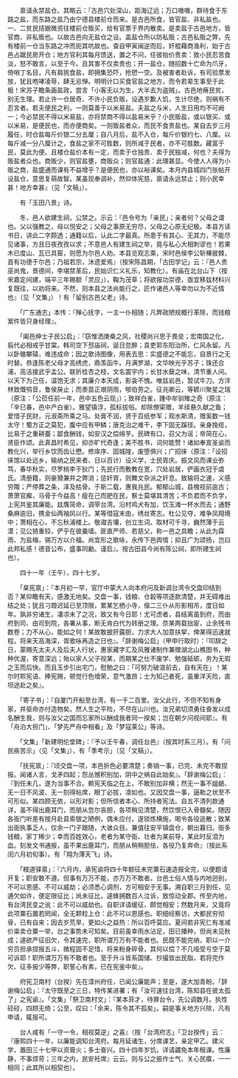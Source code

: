<!-- { "loadSidebar": true } -->
　　禀请永禁盐仓。其略云：『古邑穴处深山，距海辽远；万口嗷嗷，群待食于东路之盐，而东路之盐乃由宁德县楼前仓而来。是古邑所食，皆官盐、非私盐也。一、二贫民拮据微资往楼前仓贩买，给有官票于界内散卖。是卖盐于古邑地方，皆官商、非私贩也。以故古邑向无盐仓之设。盖盐仓所以防私贩；古邑私贩之弊，先有楼前一仓当东路之冲而扼其吭故也。查自甲寅闽逆而后，奸棍藉商渔利，始于古邑占踞民房开仓；地方官利其每月馈送，置之不问，任彼抬价贵卖：致小民忍苦食淡，怒不敢言，以至于今。且其害不仅卖贵也；开一盐仓，随招数十亡命为爪牙，倚哨丁名目，凡有肩挑食盐，即拥集恐吓，抢愬一空。及被害者赴诉，有司验票发放，犹且咆哮凌辱，肆无忌惮。明明计口买食官盐之地方，而令若辈生事至于此极！宋苏子瞻条画盐政，尝言「小客无以为生，大半去为盗贼」。古邑地瘠民贫，别无生理。若止许一仓居奇、不许小民负贩，设遇岁歉人饥，生计尽绝，则祸有不忍言者。若夫便民之利，一则莫善于以米易盐。夫盐之与米，人生日用均不可阙一；今必禁民不得以米易盐，亦将禁商不得以盐易米乎？小民贩盐，或以银买、或以米易，是便民也，而亦便商矣。一则贩盐者众，而民不食贵盐也。某自去岁三月履任，时仓盐每斤价银二分五厘；自八月后，盐不入仓，每斤价银约七、八厘。以每斤减一分八厘计之，食盐之家不可胜数，则所减于民者，亦不可胜数。藏富于民，莫此为便。且楼仓盐价本有一定，而卖于仓独贵、卖于民独减，何也？夫得为贩盐者众也。商贩少，则官盐壅，商贩众；则官盐通：此理甚显。今使人人得为小贩之商，盐盛通而课有不益增乎？是便民也，亦以裕课矣。本月内县城四门张帖开设盐仓，意思复萌故智。某虽现奉调补，然仰体宪慈，禀请永远禁止；则小民幸甚！地方幸甚』（见「文稿」）。

　　有「玉田八景」诗。

　　冬，邑人欲建生祠，公禁之。示云：『邑令号为「亲民」；亲者何？父母之谓也。父以强教之，母以悦安之；父母之事原无穷尽，父母之心原无纪极。本县方读书日，讲此二字颇透；通籍以后，认此二字最真。所患于有其心、无其力，不能尽见诸事，方且日夜孜孜以求；不意邑人有建生祠之举，竟与私心大相刺谬也！若果木已度山、瓦已具窑，则愿为尔邑人劝。本县览观志乘，宋时邑侯李公斩榛披棘，首有功德于尔邑；乃祖若宗，沐遗爱焉』（按宋陈昌期，「古田学记」云：『邑人贵巫尚鬼，景德间，李堪禁革后，民始识仁义礼乐，知教化）。有庙在北台山下（按宋嘉定间建，端平三年赐额「灵应」），鞠为茂草；将欲报功崇德，亟宜移兹材料兴复既往，以劝将来。不然，则本县之法尚能行之，匠作诸邑人等幸勿以为不近情也』（见「文集」）！有「留别古邑父老」诗。

　　「广东通志」本传：『殚心抚字，一主一仆相随；凡弊政陋规概行革除，而钱粮案件皆只身经理』。

　　「阖邑绅士子民公启」：『窃惟洒庚桑之风，社稷尚兴思于畏垒；宏南国之化，翦代必相戒乎甘棠。韩司空下邳庙祠，诞日忽醉；袁吏郭东阳治所，仁风永留。凡以卧辙攀辕，难违成命；因之歌诗图像，用表去思：实盛德之不能忘，自景行之无时替。恭逢陈老父母才高绣虎，鼎羡函牛。月满罗湖，文华映光乎苏子；珠还合浦，高洁接武乎孟公。联折桂杏之枝，文名震宇内；长甘水蘖之味，清节重人间。以天下为己任，温饱无求；其廉介本天成，影衾不愧。唯兹岩邑，暂试牛刀。方泮林致慨鸮音，鲁侯戾止；而黍苗正艰阴雨，郇伯劳之。征兆卿云，等颖川聚星之瑞（原注：「公莅任前一年，邑中五色云现」）；致祥白雀，踵中牟驯雉之奇（原注：「辛巳春，邑中产白雀）。雅望镇浮，孤标拔俗。却除僚寀赠，羊续悬久献之鱼；爱惜子民财，元淑斋所乘之马。处膏不润，贤于百纸参军；观水斯清，赠奚数一钱太守！蜀方正之莫犯，腹中应有甲鳞；唐克治之难干，李下固无蹊径。亲身挽缆，比易于之重耕蚕；鄙食酬钱，如安汉之偿绵芋。民碑有口，召父为谣；帝简在心，贤臣作颂。此真昌时希见，抑亦旷代奇逢；美不胜书，词何能赞！诸如奉宣圣谕而教化兴，举行乡饮而齿让懋。修庠序、固城隍，废堕俱兴；广招徕（原注：「设招徕馆以处远乡，输纳之民来者、日以百计）设义学，士民胥庆。振文风而课业弥笃，春华秋实，尽罗桃李于狄门；先民行而敷教在宽，穴处岩居，俨画衣冠于虞氏。清册籍，则豪猾兼并之弊消；惩奸胥，则舞文杂派之奸息。致输将之速，义感穷陬；严停葬之条，泽及枯骨。于斯二载，惠我兆民。郁郁山城，县槐视前逾古；萧萧官廨，马骨于今益高！瘦在己而肥在民，察士莫堪其清苦；不负君而不负学，上宪共鉴其廉能。兹膺简命，调宰台湾。沿村鸡犬有加，饮玉滩一杯水而去；通野桑麻逾旧，携金仙两袖风以行。某等借寇末由，绣丝寄志。杜公见夺，难争凤翔境中；萧相在心，不忘秋浦楼上。敬诹吉壤，创立生词。取材可千寻，巍然薄于云漠；见公猗重较，俨乎在彼羹墙。匪直严师、若慈父，称一邑之具瞻；从此为霖雨、为盐梅，锡万方以介福。尚宜形之歌咏，永传下邑舆情；抑且广为颂扬，岂曰此邦私感！德音公布，盛事同勷。谨启』。按古田县今尚有陈公祠，即所建生祠也）。

　　四十一年（壬午），四十七岁。

　　「臬宪禀」：『本月初一早，官厅中蒙大人向本府问及新调台湾令交盘印结到否？某仰瞻有天，感激无地矣。交盘一事，钱粮、仓榖等项逐款清楚，并无碍难出结之处；犹且刁蹬迟延已至顶限，累某乞栖小寺，偕二三仆从形影相吊，度日如年。孰非穷诸生，凄凉未了之况，致又有今日耶！尤可虑者，县结离虽到府，而由府到司、由司到院，各署从事，断无肯白代为转册之理。奈某两载拙宦，止余残书数卷；力不从心，能如之何！某故敢披肝露胆，力求大人加意扶挈，俾某得迅速就程。将来天高海深，胥歌咏再造之日也』。「辞谢梅公启」（甲申行取时）：『叩辞之日，蒙赐先太夫人及后夫人行状，惠家藏字汇及风雅诸制作兼赠湖北山樵图书，种种优渥，寄意深远；殆以家人父子视某，而期某之仕不废学、勉强砥砺，务为无瑕之玉而后快。而且玉步引出宅门，慰勉之曰：「可努力破浪前去，自有天在」！某尔时聆宪语、捧宪赐，顿觉行色增荣，意气激昂；士为知己者死，虽重洋天险，直坦途赴之矣』。

　　「寄子书」：『自厦门开船至台湾，有一千二百里。汝父此行，不但不知有身家，并驱命亦付造物矣。然人生之平险，不尽在山川也。汝兄弟切须勇往奋发以成名酬生我，则与汝父之国而忘家所以酬成我者同一揆矣；岂在朝夕问视间耶』。有「舟泊大担门」、「梦先严舟中相看」及「梦寇莱公」等诗。

　　「文集」「新建明伦堂碑」：『予以壬午春，调任台邑』（按其时系三月）。有「问民疾苦示」（见「文集」），有「季考示」（见「文稿」）。

　　「抚宪禀」：『顷交盘一项，本邑折色必要清楚；奏销一事，已完、未完不敢捏报。闻诸人言，戈矛四起；怨丛憾积别加，阴中之祸自此始矣』。「辞谢梅公启」：『到任未几，遂为当事不合。赖宪天临之在上，不敢别加非横；然无一事不龃龉、无一日不风波、无一刻得帖席，眼丁必拔，凛如也。又因交盘一事，逼勒之状至不可形似。某四顾无依，以形对影；但所信者本心、所持者宪法。自五不清列款通详，虽不得出鹿耳门，而朋从忽尔丧胆，各项稍见清楚，然饮恨已入骨髓矣。随因各衙门听差有按月赴县索银之陋例，偶未应付，遂锁炼横施，喝令各役逃散；致某出衙执事乏人，仅余一门子跟随，大骇众目。兼值往安平镇盘仓，朝出暮归。衙多钱粮，家丁稀少；幸而百姓效心，老者为某守衙、壮者为某前导，某此时反泪为血。刻发文书通报，虽不果出鹿耳门，而朋从稍稍胆怯，各役乃复奔命』（按此系闰六月初旬事）。有「翔为薄天飞」诗。

　　「粮道驿禀」：『六月内，承宪谕将四十年额征未完粟石速造报全完，以便题请开复；职安敢不遵。但事有万万不能，亦万万不敢者。台邑土俗人情与内地迥别，不可以恩感、不可以威劫；必须悉心调剂，方可相安于无事。溯自职三月到任，见逋欠如许，便定限征比；尚未征比，遽蜂拥数百人泣诉，致惊动全郡。传至内地，有台湾民变之讹：此不可以威劫也。自职详请缓征，颇觉相安；然数月来，又竟将此项粟石置若罔闻，全无颗粒上仓：此不可以恩感也。职细经察访，大都民穷彻骨，已有自来；因去岁荒旱，更如火之益热：所以百呼莫应。夏间若非宪仁有准减价粜卖仓粟一举，台之事势未可知矣。目前虽幸雨水沾足，田已播种，但尚未见秋成；遽欲严征旧欠，令其速完，职所谓万万有不能者也。民既不能完纳，职以一介穷员担承捏报五斗，微程固不足惜，将来粉身碎骨，其何以偿？不几哑受亏空于莫可诉耶！职所谓万万有不敢者也。至于升斗皆系国储、抄撮皆出民脂，若将完作欠、征多报少等弊，职誓心有素，已在宪鉴中矣』。

　　府宪卫南村（台揆）先在漳州府任，已闻公廉能声；至是，遂大加青盼。「辞谢梅公启」：『太守既至之三日，特传某进署；有「汝可速往台湾，陈知县在彼太孤了」之宪谕』。「文集」「祭卫南村文」：『某本菲才，待罪台令，先公调数月。执性硁硁，四顾无倚；公至，叹曰：「余来，陈令其不孤矣」。嗣是事关地方兴除，凡有申请，辄报可。

　　台人咸有「一守一令，相视莫逆」之喜』（按「台湾府志」「卫台揆传」云：『康熙四十一年，以廉能调知台湾府。每月延诸生，分席课艺，亲定甲乙。建义学，置田三十七甲以资膏火；多士奋兴。四十四年岁饥，详请蠲免本年租课。性廉静，不事烦苛；三年之内，民安衽席』云云。则与公之振作士气、关心民瘼，一一相同；此其所以相契也）。

